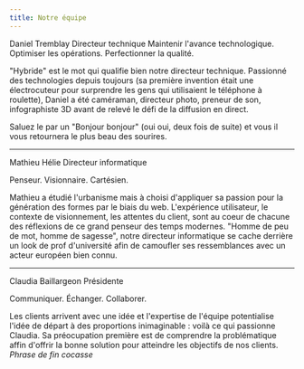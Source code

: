 ```yaml
---
title: Notre équipe
---
```

Daniel Tremblay
Directeur technique
Maintenir l'avance technologique. Optimiser les opérations. Perfectionner la qualité.

"Hybride" est le mot qui qualifie bien notre directeur technique. Passionné des technologies depuis toujours (sa première invention était une électrocuteur pour surprendre les gens qui utilisaient le téléphone à roulette), Daniel a été caméraman, directeur photo, preneur de son, infographiste 3D avant de relevé le défi de la diffusion en direct.

Saluez le par un "Bonjour bonjour" (oui oui, deux fois de suite) et vous il vous retournera le plus beau des sourires.

---
Mathieu Hélie
Directeur informatique

Penseur. Visionnaire. Cartésien.

Mathieu a étudié l'urbanisme mais à choisi d'appliquer sa passion pour la génération des formes par le biais du web. L'expérience utilisateur, le contexte de visionnement, les attentes du client, sont au coeur de chacune des réflexions de ce grand penseur des temps modernes. "Homme de peu de mot, homme de sagesse", notre directeur informatique se cache derrière un look de prof d'université afin de camoufler ses ressemblances avec un acteur européen bien connu.


---
Claudia Baillargeon
Présidente

Communiquer. Échanger. Collaborer.


Les clients arrivent avec une idée et l'expertise de l'équipe potentialise l'idée de départ à des proportions inimaginable : voilà ce qui passionne Claudia. Sa préocupation première est de comprendre la problématique affin d'offrir la bonne solution pour atteindre les objectifs de nos clients. *Phrase de fin cocasse*
